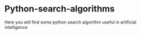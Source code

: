 # Python-search-algorithms
Here you will find some python search algorithm useful in artificial intelligence
